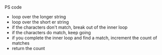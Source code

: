 PS code
- loop over the longer string 
- loop over the short er string
- if the characters don't match, break out of the inner loop 
- if the characters do match, keep going 
- if you complete the inner loop and find a match, increment the count of matches 
- return the count 